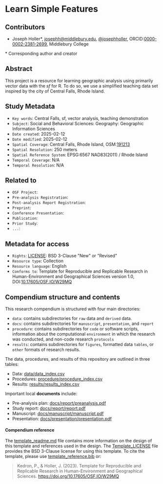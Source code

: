 # Learn Simple Features

## Contributors

- Joseph Holler\*, josephh@middlebury.edu, [@josephholler](https://github.com/josephholler), ORCID:[0000-0002-2381-2699](https://orcid.org/0000-0002-2381-2699"), Middlebury College

\* Corresponding author and creator

## Abstract

This project is a resource for learning geographic analysis using primarily vector data with the *sf* for R. To do so, we use a simplified teaching data set inspired by the city of Central Falls, Rhode Island. 

## Study Metadata

- `Key words`: Central Falls, sf, vector analysis, teaching demonstration
- `Subject`: Social and Behavioral Sciences: Geography: Geographic Information Sciences
- `Date created`: 2025-02-12
- `Date modified`: 2025-02-12
- `Spatial Coverage`: Central Falls, Rhode Island, OSM:[191213](https://www.openstreetmap.org/relation/191213)
- `Spatial Resolution`: 250 meters
- `Spatial Reference System`: EPSG:6567 NAD83(2011) / Rhode Island
- `Temporal Coverage`: N/A
- `Temporal Resolution`: N/A

## Related to

- `OSF Project`:
- `Pre-analysis Registration`:
- `Post-analysis Report Registration`:
- `Preprint`:
- `Conference Presentation`:
- `Publication`:
- `Prior Study`:
- `...`:

## Metadata for access

- `Rights`: [LICENSE](LICENSE): BSD 3-Clause "New" or "Revised"
- `Resource type`: Collection
- `Resource language`: English
- `Conforms to`: Template for Reproducible and Replicable Research in Human-Environment and Geographical Sciences version 1.0, DOI:[10.17605/OSF.IO/W29MQ](https://doi.org/10.17605/OSF.IO/W29MQ)

## Compendium structure and contents

This research compendium is structured with four main directories:

- `data`: contains subdirectories for `raw` data and `derived` data.
- `docs`: contains subdirectories for `manuscript`, `presentation`, and `report`
- `procedure`: contains subdirectories for `code` or software scripts, information about the computational `environment` in which the research was conducted, and non-code research `protocols`
- `results`: contains subdirectories for `figures`, formatted data `tables`, or `other` formats of research results.

The data, procedures, and results of this repository are outlined in three tables:
- Data: [data/data_index.csv](data/data_index.csv)
- Procedures: [procedure/procedure_index.csv](procedure/procedure_index.csv)
- Results: [results/results_index.csv](results/results_index.csv)

Important local **documents** include:
- Pre-analysis plan: [docs/report/preanalysis.pdf](docs/report/preanalysis.pdf)
- Study report: [docs/report/report.pdf](docs/report/report.pdf)
- Manuscript: [docs/manuscript/manuscript.pdf](docs/manuscript/manuscript.pdf)
- Presentation: [docs/presentation/presentation.pdf](docs/presentation/presentation.pdf)

#### Compendium reference

The [template_readme.md](template_readme.md) file contains more information on the design of this template and references used in the design.
The [Template_LICENSE](Template_LICENSE) file provides the BSD 3-Clause license for using this template.
To cite the template, please use [template_reference.bib](template_reference.bib) or:
> Kedron, P., & Holler, J. (2023). Template for Reproducible and Replicable Research in Human-Environment and Geographical Sciences. https://doi.org/10.17605/OSF.IO/W29MQ
